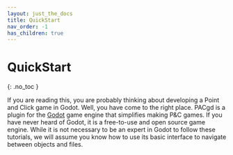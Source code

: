 ```yaml
---
layout: just_the_docs
title: QuickStart
nav_order: -1
has_children: true
---
```


# QuickStart
{: .no_toc }

If you are reading this, you are probably thinking about developing a Point
and Click game in Godot. Well, you have come to the right place. PACgd is a plugin
for the [Godot](godotengine.org/) game engine that simplifies making P&C games.
If you have never heard of Godot, it is a free-to-use and open source game engine.
While it is not necessary to be an expert in Godot to follow these tutorials, we will
assume you know how to use its basic interface to navigate between objects and files.
